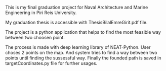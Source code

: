 This is my final graduation project for Naval Architecture and Marine Engineering in Piri Reis University.

My graduation thesis is accessible with ThesisBilalEmreGirit.pdf file.

The project is a python application that helps to find the most feasible way between two choosen point.

The process is made with deep learning library of NEAT-Python. User choses 2 points on the map. And system tries to find 
a way between two points until finding the sussessful way. Finally the founded path is saved in targetCoordinates.py file
for further usages.
